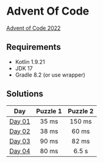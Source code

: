 # Advent Of Code

[Advent of Code 2022][advent-of-code]

## Requirements

* Kotlin 1.9.21
* JDK 17
* Gradle 8.2 (or use wrapper)

## Solutions

|       Day       | Puzzle 1 | Puzzle 2 |
|:---------------:|:--------:|:--------:|
| [Day 01][day01] |  35 ms   |  150 ms  |
| [Day 02][day02] |  38 ms   |  60 ms   |
| [Day 03][day03] |  90 ms   |  82 ms   |
| [Day 04][day04] |  80 ms   |  6.5 s   |    

[comment]: # "List of URLs down below, sorted alphabetically DESC by tag"
[advent-of-code]: https://adventofcode.com/2023/
[day01]: https://adventofcode.com/2023/day/1
[day02]: https://adventofcode.com/2023/day/2
[day03]: https://adventofcode.com/2023/day/3
[day04]: https://adventofcode.com/2023/day/4